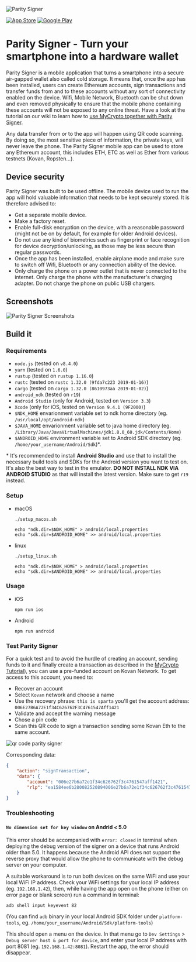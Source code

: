 ![Parity Signer](https://wiki.parity.io/images/logo-parity-signer.jpg)


[![App Store][app-store-badge]][app-store-url]
[![Google Play][google-play-badge]][google-play-url]

[app-store-badge]: ./res/app-store-badge.png
[app-store-url]: https://itunes.apple.com/us/app/parity-signer/id1218174838
[google-play-badge]: ./res/google-play-badge.png
[google-play-url]: https://play.google.com/store/apps/details?id=io.parity.signer

# Parity Signer - Turn your smartphone into a hardware wallet

Parity Signer is a mobile application that turns a smartphone into a secure air-gapped wallet also called cold storage. It means that, once the app has been installed, users can create Ethereum accounts, sign transactions and transfer funds from and to these accounts without any sort of connectivity enabled on the device. Wifi, Mobile Network, Bluetooth can be shut down and even removed physically to ensure that the mobile phone containing these accounts will not be exposed to any online threat. Have a look at the tutorial on our wiki to learn how to [use MyCrypto together with Parity Signer](https://wiki.parity.io/Parity-Signer-Mobile-App-MyCrypto-tutorial).

Any data transfer from or to the app will happen using QR code scanning. By doing so, the most sensitive piece of information, the private keys, will never leave the phone. The Parity Signer mobile app can be used to store any Ethereum account, this includes ETH, ETC as well as Ether from various testnets (Kovan, Ropsten...).

## Device security

Parity Signer was built to be used offline. The mobile device used to run the app will hold valuable information that needs to be kept securely stored. It is therefore advised to:
- Get a separate mobile device.
- Make a factory reset.
- Enable full-disk encryption on the device, with a reasonable password (might not be on by default, for example for older Android devices).
- Do not use any kind of biometrics such as fingerprint or face recognition for device decryption/unlocking, as those may be less secure than regular passwords.
- Once the app has been installed, enable airplane mode and make sure to switch off Wifi, Bluetooth or any connection ability of the device.
- Only charge the phone on a power outlet that is never connected to the internet. Only charge the phone with the manufacturer's charging adapter. Do not charge the phone on public USB chargers.

## Screenshots

![Parity Signer Screenshots](https://i.imgur.com/HHnwyAp.jpg)

## Build it
### Requirements

- `node.js` (tested on `v8.4.0`)
- `yarn` (tested on `1.6.0`)
- `rustup` (tested on `rustup 1.16.0`)
- `rustc` (tested on `rustc 1.32.0 (9fda7c223 2019-01-16)`)
- `cargo` (tested on `cargo 1.32.0 (8610973aa 2019-01-02)`)
- `android_ndk` (tested on `r19`)
- `Android Studio` (only for Android, tested on `Version 3.3`)
- `Xcode` (only for iOS, tested on `Version 9.4.1 (9F2000)`)
- `$NDK_HOME` envarionment variable set to ndk home directory (eg. `/usr/local/opt/android-ndk`)
- `$JAVA_HOME` envarionment variable set to java home directory (eg. `/Library/Java/JavaVirtualMachines/jdk1.8.0_60.jdk/Contents/Home`)
- `$ANDROID_HOME` environment variable set to Android SDK directory (eg. `/home/your_username/Android/Sdk`)*.

\* It's recommended to install **Android Studio** and use that to install the necessary build tools and SDKs for the Android version you want to test on. It's also the best way to test in the emulator. **DO NOT INSTALL NDK VIA ANDROID STUDIO** as that will install the latest version. Make sure to get `r19` instead.

### Setup

- macOS

    ```
    ./setup_macos.sh

    echo "ndk.dir=$NDK_HOME" > android/local.properties
    echo "sdk.dir=$ANDROID_HOME" >> android/local.properties
    ```

- linux

    ```
    ./setup_linux.sh

    echo "ndk.dir=$NDK_HOME" > android/local.properties
    echo "sdk.dir=$ANDROID_HOME" >> android/local.properties
    ```

### Usage

- iOS

    ```
    npm run ios
    ```

- Android

    ```
    npm run android
    ```


### Test Parity Signer

For a quick test and to avoid the hurdle of creating an account, sending funds to it and finally create a transaction as described in the [MyCrypto Tutorial](https://wiki.parity.io/Parity-Signer-Mobile-App-MyCrypto-tutorial)), you can use a pre-funded account on Kovan Network. To get access to this account, you need to:

- Recover an account
- Select `Kovan` network and choose a name
- Use the recovery phrase: `this is sparta` you'll get the account address: `006E27B6A72E1f34C626762F3C4761547Aff1421`
- Validate and accept the warning message
- Chose a pin code
- Scan this QR code to sign a transaction sending some Kovan Eth to the same account.

![qr code parity signer](docs/tx_qr.png)

Corresponding data:

```json
{
    "action": "signTransaction",
    "data": {
        "account": "006e27b6a72e1f34c626762f3c4761547aff1421",
        "rlp": "ea1584ee6b280082520894006e27b6a72e1f34c626762f3c4761547aff1421872386f26fc10000802a8080"
    }
}
```

### Troubleshooting

#### `No dimension set for key window` on Andrid < 5.0

This error should be accompanied with `error: closed` in terminal when deploying the debug version of the signer on a device that runs Android older than 5.0. It happens because the Android API does not support the reverse proxy that would allow the phone to communicate with the debug server on your computer.

A suitable workaround is to run both devices on the same WiFi and use your local WiFi IP address. Check your WiFi settings for your local IP address (eg. `192.168.1.42`), then, while having the app open on the phone (either on error page or blank screen) run a command in terminal:

```
adb shell input keyevent 82
```

(You can find `adb` binary in your local Android SDK folder under `platform-tools`, eg. `/home/your_username/Android/Sdk/platform-tools`)

This should open a menu on the device. In that menu go to `Dev Settings` > `Debug server host & port for device`, and enter your local IP address with port 8081 (eg. `192.168.1.42:8081`). Restart the app, the error should disappear.